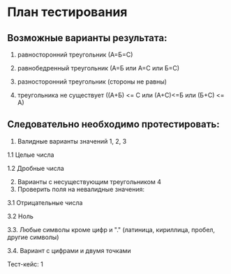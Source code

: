 # План тестирования
## Возможные варианты результата:

1) равносторонний треугольник (А=Б=С)

2) равнобедренный треугольник (А=Б или А=С или Б=С)

3) разносторонний треугольник (стороны не равны)

4) треугольника не существует ((А+Б) <= C или (А+С)<=Б или (Б+С) <= А)

## Следовательно необходимо протестировать: ##

1. Валидные варианты значений 1, 2, 3

1.1 Целые числа

1.2 Дробные числа

2. Варианты с несуществующим треугольником 4
3. Проверить поля на невалидные значения: 

3.1 Отрицательные числа

3.2 Ноль

3.3. Любые символы кроме цифр и "." (латиница, кириллица, пробел, другие символы)

3.4. Вариант с цифрами и двумя точками

Тест-кейс: 1 